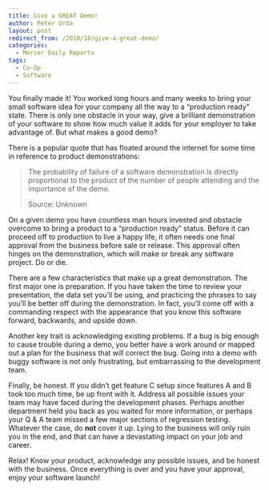 ```yaml
---
title: Give a GREAT Demo!
author: Peter Urda
layout: post
redirect_from: /2010/10/give-a-great-demo/
categories:
  - Mercer Daily Reports
tags:
  - Co-Op
  - Software
---
```

You finally made it! You worked long hours and many weeks to bring your small software idea for your company all the way to a &#8220;production ready&#8221; state. There is only one obstacle in your way, give a brilliant demonstration of your software to show how much value it adds for your employer to take advantage of. But what makes a good demo?

There is a popular quote that has floated around the internet for some time in reference to product demonstrations:

> The probability of failure of a software demonstration is directly proportional to the product of the number of people attending and the importance of the demo.
> 
> Source: Unknown

On a given demo you have countless man hours invested and obstacle overcome to bring a product to a &#8220;production ready&#8221; status. Before it can proceed off to production to live a happy life, it often needs one final approval from the business before sale or release. This approval often hinges on the demonstration, which will make or break any software project. Do or die.

There are a few characteristics that make up a great demonstration. The first major one is preparation. If you have taken the time to review your presentation, the data set you&#8217;ll be using, and practicing the phrases to say you&#8217;ll be better off during the demonstration. In fact, you&#8217;ll come off with a commanding respect with the appearance that you know this software forward, backwards, and upside down.

Another key trait is acknowledging existing problems. If a bug is big enough to cause trouble during a demo, you better have a work around or mapped out a plan for the business that will correct the bug. Going into a demo with buggy software is not only frustrating, but embarrassing to the development team.

Finally, be honest. If you didn&#8217;t get feature C setup since features A and B took too much time, be up front with it. Address all possible issues your team may have faced during the development phases. Perhaps another department held you back as you waited for more information, or perhaps your Q & A team missed a few major sections of regression testing. Whatever the case, do **not** cover it up. Lying to the business will only ruin you in the end, and that can have a devastating impact on your job and career.

Relax! Know your product, acknowledge any possible issues, and be honest with the business. Once everything is over and you have your approval, enjoy your software launch!
